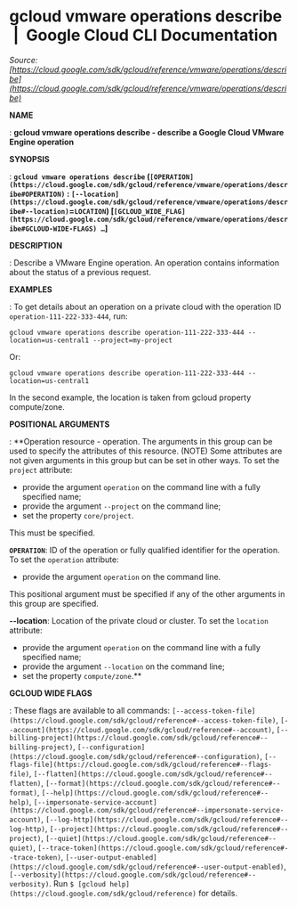 # gcloud vmware operations describe  |  Google Cloud CLI Documentation

*Source: [https://cloud.google.com/sdk/gcloud/reference/vmware/operations/describe](https://cloud.google.com/sdk/gcloud/reference/vmware/operations/describe)*

**NAME**

: **gcloud vmware operations describe - describe a Google Cloud VMware Engine operation**

**SYNOPSIS**

: **`gcloud vmware operations describe` (`[OPERATION](https://cloud.google.com/sdk/gcloud/reference/vmware/operations/describe#OPERATION)` : `[--location](https://cloud.google.com/sdk/gcloud/reference/vmware/operations/describe#--location)`=`LOCATION`) [`[GCLOUD_WIDE_FLAG](https://cloud.google.com/sdk/gcloud/reference/vmware/operations/describe#GCLOUD-WIDE-FLAGS) …`]**

**DESCRIPTION**

: Describe a VMware Engine operation. An operation contains information about the
status of a previous request.

**EXAMPLES**

: To get details about an operation on a private cloud with the operation ID
`operation-111-222-333-444`, run:

```
gcloud vmware operations describe operation-111-222-333-444 --location=us-central1 --project=my-project
```

Or:

```
gcloud vmware operations describe operation-111-222-333-444 --location=us-central1
```

In the second example, the location is taken from gcloud property compute/zone.

**POSITIONAL ARGUMENTS**

: **Operation resource - operation. The arguments in this group can be used to
specify the attributes of this resource. (NOTE) Some attributes are not given
arguments in this group but can be set in other ways.
To set the `project` attribute:

- provide the argument `operation` on the command line with a fully
specified name;
- provide the argument `--project` on the command line;
- set the property `core/project`.

This must be specified.

**`OPERATION`**:
ID of the operation or fully qualified identifier for the operation.
To set the `operation` attribute:

- provide the argument `operation` on the command line.

This positional argument must be specified if any of the other arguments in this
group are specified.

**--location**:
Location of the private cloud or cluster.
To set the `location` attribute:

- provide the argument `operation` on the command line with a fully
specified name;
- provide the argument `--location` on the command line;
- set the property `compute/zone`.**

**GCLOUD WIDE FLAGS**

: These flags are available to all commands: `[--access-token-file](https://cloud.google.com/sdk/gcloud/reference#--access-token-file)`,
`[--account](https://cloud.google.com/sdk/gcloud/reference#--account)`, `[--billing-project](https://cloud.google.com/sdk/gcloud/reference#--billing-project)`,
`[--configuration](https://cloud.google.com/sdk/gcloud/reference#--configuration)`,
`[--flags-file](https://cloud.google.com/sdk/gcloud/reference#--flags-file)`,
`[--flatten](https://cloud.google.com/sdk/gcloud/reference#--flatten)`, `[--format](https://cloud.google.com/sdk/gcloud/reference#--format)`, `[--help](https://cloud.google.com/sdk/gcloud/reference#--help)`, `[--impersonate-service-account](https://cloud.google.com/sdk/gcloud/reference#--impersonate-service-account)`,
`[--log-http](https://cloud.google.com/sdk/gcloud/reference#--log-http)`,
`[--project](https://cloud.google.com/sdk/gcloud/reference#--project)`, `[--quiet](https://cloud.google.com/sdk/gcloud/reference#--quiet)`, `[--trace-token](https://cloud.google.com/sdk/gcloud/reference#--trace-token)`, `[--user-output-enabled](https://cloud.google.com/sdk/gcloud/reference#--user-output-enabled)`,
`[--verbosity](https://cloud.google.com/sdk/gcloud/reference#--verbosity)`.
Run `$ [gcloud help](https://cloud.google.com/sdk/gcloud/reference)` for details.